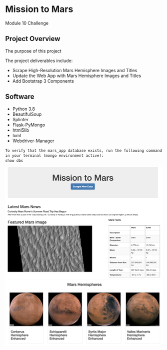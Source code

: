 # Mission to Mars
Module 10 Challenge

## Project Overview
The purpose of this project 

The project deliverables include:
- Scrape High-Resolution Mars Hemisphere Images and Titles
- Update the Web App with Mars Hemisphere Images and Titles
- Add Bootstrap 3 Components


## Software
- Python 3.8
- BeautifulSoup
- Splinter
- Flask-PyMongo
- html5lib
- lxml
- Webdriver-Manager



```
To verify that the mars_app database exists, run the following command in your terminal (mongo environment active):
show dbs
```
![fig1](https://github.com/retroxsky06/Mission-to-Mars/blob/main/Mars_site.png)
![fig2](https://github.com/retroxsky06/Mission-to-Mars/blob/main/Mars_hemispheres.png)






